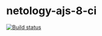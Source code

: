 # netology-ajs-8-ci

[![Build status](https://ci.appveyor.com/api/projects/status/1w6m6axaf58k4uwq?svg=true)](https://ci.appveyor.com/project/dustyo-O/netology-ajs-8-ci)
